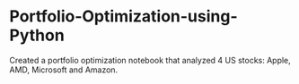 # Portfolio-Optimization-using-Python
Created a portfolio optimization notebook that analyzed 4 US stocks: Apple, AMD, Microsoft and Amazon.
